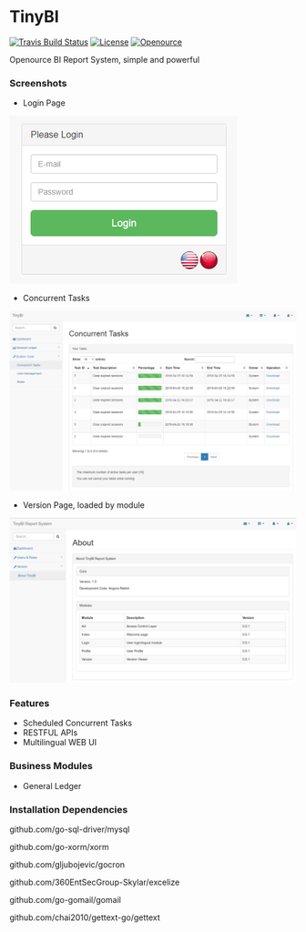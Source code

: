 # TinyBI

[![Travis Build Status](https://travis-ci.org/TinyBI/TinyBI.svg?branch=master)](https://github.com/TinyBI/TinyBI)
[![License](http://img.shields.io/github/license/TinyBI/TinyBI.svg)](https://github.com/TinyBI/TinyBI)
[![Openource](http://img.shields.io/badge/opensource-BI%20Report%20System-orange.svg)](https://github.com/TinyBI/TinyBI)


Openource BI Report System, simple and powerful

### Screenshots
- Login Page

![Login Page](https://github.com/TinyBI/TinyBI/raw/master/screenshots/login.png "Login Page")

- Concurrent Tasks

![Concurrent Tasks](https://github.com/TinyBI/TinyBI/raw/master/screenshots/currentTasks.png "Concurrent Tasks")

- Version Page, loaded by module 

![Version Page](https://github.com/TinyBI/TinyBI/raw/master/screenshots/aboutModule.png "Version Page")

### Features
- Scheduled Concurrent Tasks
- RESTFUL APIs
- Multilingual WEB UI

### Business Modules
- General Ledger

### Installation Dependencies
github.com/go-sql-driver/mysql

github.com/go-xorm/xorm

github.com/gljubojevic/gocron

github.com/360EntSecGroup-Skylar/excelize

github.com/go-gomail/gomail

github.com/chai2010/gettext-go/gettext